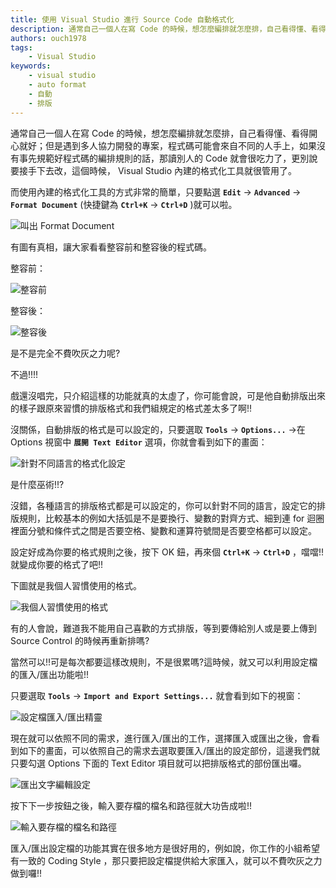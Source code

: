 ```yaml
---
title: 使用 Visual Studio 進行 Source Code 自動格式化
description: 通常自己一個人在寫 Code 的時候，想怎麼編排就怎麼排，自己看得懂、看得開心就好；但是遇到多人協力開發的專案，程式碼可能會來自不同的人手上，如果沒有事先規範好程式碼的編排規則的話，那讀別人的 Code 就會很吃力了，更別說要接手下去改，這個時候， Visual Studio 內建的格式化工具就很管用了。
authors: ouch1978
tags: 
    - Visual Studio
keywords: 
    - visual studio
    - auto format
    - 自動
    - 排版
---
```


通常自己一個人在寫 Code 的時候，想怎麼編排就怎麼排，自己看得懂、看得開心就好；但是遇到多人協力開發的專案，程式碼可能會來自不同的人手上，如果沒有事先規範好程式碼的編排規則的話，那讀別人的 Code 就會很吃力了，更別說要接手下去改，這個時候， Visual Studio 內建的格式化工具就很管用了。

<!--truncate-->

而使用內建的格式化工具的方式非常的簡單，只要點選 **`Edit`** -> **`Advanced`** -> **`Format Document`** (快捷鍵為 **`Ctrl+K`** -> **`Ctrl+D`** )就可以啦。

![叫出 Format Document](format-document.png "叫出 Format Document")

有圖有真相，讓大家看看整容前和整容後的程式碼。

整容前：

![整容前](before-formatting.png "整容前")

整容後：

![整容後](after-formatting.png "整容後")

是不是完全不費吹灰之力呢?

不過!!!!

戲還沒唱完，只介紹這樣的功能就真的太虛了，你可能會說，可是他自動排版出來的樣子跟原來習慣的排版格式和我們組規定的格式差太多了啊!!

沒關係，自動排版的格式是可以設定的，只要選取 **`Tools`** -> **`Options...`** ->在 Options 視窗中 **`展開 Text Editor`** 選項，你就會看到如下的畫面：

![針對不同語言的格式化設定](formatting-options-for-different-languages.png "針對不同語言的格式化設定")

是什麼巫術!!?

沒錯，各種語言的排版格式都是可以設定的，你可以針對不同的語言，設定它的排版規則，比較基本的例如大括弧是不是要換行、變數的對齊方式、細到連 for 迴圈裡面分號和條件式之間是否要空格、變數和運算符號間是否要空格都可以設定。

設定好成為你要的格式規則之後，按下 OK 鈕，再來個 **`Ctrl+K`** -> **`Ctrl+D`** ，噹噹!!就變成你要的格式了吧!!

下圖就是我個人習慣使用的格式。

![我個人習慣使用的格式](my-coding-style.png "我個人習慣使用的格式")

有的人會說，難道我不能用自己喜歡的方式排版，等到要傳給別人或是要上傳到 Source Control 的時候再重新排嗎?

當然可以!!可是每次都要這樣改規則，不是很累嗎?這時候，就又可以利用設定檔的匯入/匯出功能啦!!

只要選取 **`Tools`** -> **`Import and Export Settings...`** 就會看到如下的視窗：

![設定檔匯入/匯出精靈](import-and-export-settings-wizard.png "設定檔匯入/匯出精靈")

現在就可以依照不同的需求，進行匯入/匯出的工作，選擇匯入或匯出之後，會看到如下的畫面，可以依照自己的需求去選取要匯入/匯出的設定部份，這邊我們就只要勾選 Options 下面的 Text Editor 項目就可以把排版格式的部份匯出囉。

![匯出文字編輯設定](export-text-editor-settings.png "匯出文字編輯設定")

按下下一步按鈕之後，輸入要存檔的檔名和路徑就大功告成啦!!

![輸入要存檔的檔名和路徑](input-filename-for-export.png "輸入要存檔的檔名和路徑")

匯入/匯出設定檔的功能其實在很多地方是很好用的，例如說，你工作的小組希望有一致的 Coding Style ，那只要把設定檔提供給大家匯入，就可以不費吹灰之力做到囉!!
